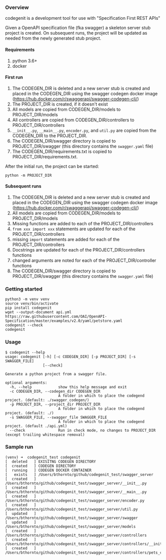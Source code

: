 ### Overview

codegenit is a development tool for use with "Specification First REST APIs"

Given a OpenAPI specification file (fka swagger) a skeleton server stub project is created. On subsequent runs, the project will be updated as needed from the newly generated stub project.

#### Requirements

1) python 3.6+
2) docker

#### First run

1) The CODEGEN_DIR is deleted and a new server stub is created and placed in the CODEGEN_DIR using the swagger codegen docker image (https://hub.docker.com/r/swaggerapi/swagger-codegen-cli/)
2) The PROJECT_DIR is created, if it doesn't exist
3) All models are copied from CODEGEN_DIR/models to PROJECT_DIR/models
4) All controllers are copied from CODEGEN_DIR/controllers to PROJECT_DIR/controllers
5) `__init__.py`, `__main__.py`, `encoder.py`, and `util.py` are copied from the CODEGEN_DIR to the PROJECT_DIR.
6) The CODEGEN_DIR/swagger directory is copied to PROJECT_DIR/swagger (this directory contains the `swagger.yaml` file)
7) The CODEGEN_DIR/requirements.txt is copied to PROJECT_DIR/requirements.txt.

After the initial run, the project can be started:

`python -m PROJECT_DIR`

#### Subsequent runs

1) The CODEGEN_DIR is deleted and a new server stub is created and placed in the CODEGEN_DIR using the swagger codegen docker image (https://hub.docker.com/r/swaggerapi/swagger-codegen-cli/)
2) All models are copied from CODEGEN_DIR/models to PROJECT_DIR/models
3) Missing functions are added to each of the PROJECT_DIR/controllers
4) `from xxx import xxx` statements are updated for each of the PROJECT_DIR/controllers
5) missing `import` statements are added for each of the PROJECT_DIR/controllers
6) Docstrings are updated for each of the PROJECT_DIR/controllers functions
7) changed arguments are noted for each of the PROJECT_DIR/controller functions
8) The CODEGEN_DIR/swagger directory is copied to PROJECT_DIR/swagger (this directory contains the `swagger.yaml` file)


### Getting started

```
python3 -m venv venv
source venv/bin/activate
pip install codegenit
wget --output-document api.yml https://raw.githubusercontent.com/OAI/OpenAPI-Specification/master/examples/v2.0/yaml/petstore.yaml
codegenit --check
codegenit
```


### Usage
```
$ codegenit --help
usage: codegenit [-h] [-c CODEGEN_DIR] [-p PROJECT_DIR] [-s SWAGGER_FILE]
                 [--check]

Generate a python project from a swagger file.

optional arguments:
  -h, --help            show this help message and exit
  -c CODEGEN_DIR, --codegen_dir CODEGEN_DIR
                        A folder in which to place the codegend project. (default: ./swagger_codegen/)
  -p PROJECT_DIR, --project_dir PROJECT_DIR
                        A folder in which to place the codegend project. (default: ./)
  -s SWAGGER_FILE, --swagger_file SWAGGER_FILE
                        A folder in which to place the codegend project. (default ./api.yml)
  --check               Run in check mode, no changes to PROJECT_DIR (except trailing whitespace removal)
```

### Sample run

```
(venv) ➜  codegenit_test codegenit
[  deleted   ] EXISITNG CODEGEN DIRECTORY
[  created   ] CODEGEN DIRECTORY
[  running   ] CODEGEN DOCKER CONTAINER
[   exists   ] /Users/bthornto/github/codegenit_test/swagger_server
[  created   ] /Users/bthornto/github/codegenit_test/swagger_server/__init__.py
[  created   ] /Users/bthornto/github/codegenit_test/swagger_server/__main__.py
[  created   ] /Users/bthornto/github/codegenit_test/swagger_server/encoder.py
[  created   ] /Users/bthornto/github/codegenit_test/swagger_server/util.py
[  updated   ] /Users/bthornto/github/codegenit_test/swagger_server/swagger
[  updated   ] /Users/bthornto/github/codegenit_test/swagger_server/models
[  created   ] /Users/bthornto/github/codegenit_test/swagger_server/controllers
[  created   ] /Users/bthornto/github/codegenit_test/swagger_server/controllers/__init__.py
[  created   ] /Users/bthornto/github/codegenit_test/swagger_server/controllers/pets_controller.py
```
